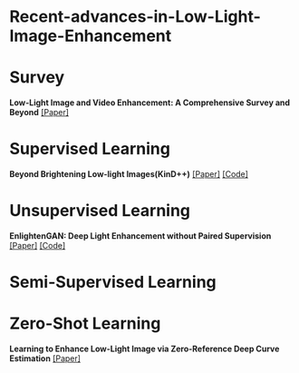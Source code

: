 # Recent-advances-in-Low-Light-Image-Enhancement
# Survey
**Low-Light Image and Video Enhancement: A
Comprehensive Survey and Beyond**
[[Paper]](https://arxiv.org/pdf/2212.10772.pdf)
# Supervised Learning
**Beyond Brightening Low-light Images(KinD++)**
[[Paper]](https://link.springer.com/article/10.1007/s11263-020-01407-x)
[[Code]](https://link.springer.com/article/10.1007/s11263-020-01407-x)
# Unsupervised Learning
**EnlightenGAN: Deep Light Enhancement without
Paired Supervision**
[[Paper]](https://arxiv.org/pdf/1906.06972.pdf)
[[Code]](https://github.com/VITA-Group/EnlightenGAN)
# Semi-Supervised Learning
# Zero-Shot Learning
**Learning to Enhance Low-Light Image via Zero-Reference Deep Curve Estimation**
[[Paper]](https://arxiv.org/pdf/2103.00860.pdf)


